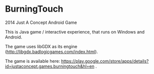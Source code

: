 # BurningTouch

2014 Just A Concept Android Game

This is Java game / interactive experience, that runs on Windows and Android.

The game uses libGDX as its engine (http://libgdx.badlogicgames.com/index.html).

The game is available here: https://play.google.com/store/apps/details?id=justaconcept.games.burningtouch&hl=en .


